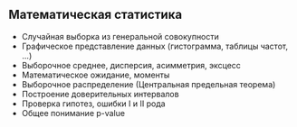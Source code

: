 ## Математическая статистика
- Случайная выборка из генеральной совокупности
- Графическое представление данных (гистограмма, таблицы частот, ...)
- Выборочное среднее, дисперсия, асимметрия, эксцесс
- Математическое ожидание, моменты
- Выборочное распределение (Центральная предельная теорема)
- Построение доверительных интервалов
- Проверка гипотез, ошибки I и II рода
- Общее понимание p-value